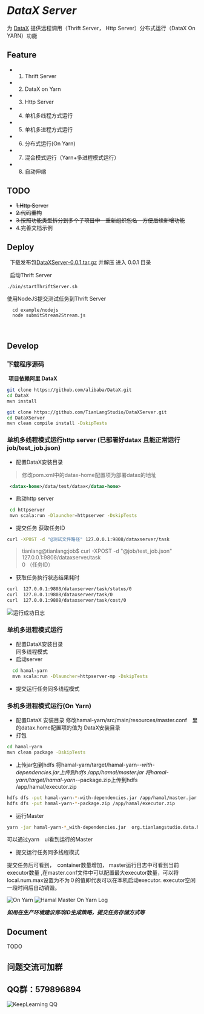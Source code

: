 *DataX Server*
================  

为 [DataX](https://github.com/alibaba/DataX) 提供远程调用（Thrift Server， Http Server）分布式运行（DataX On YARN）功能
   
**Feature**
---------------
- 1. Thrift Server 
- 2. DataX on Yarn
- 3. Http Server 
- 4. 单机多线程方式运行
- 5. 单机多进程方式运行
- 6. 分布式运行(On Yarn)
- 7. 混合模式运行（Yarn+多进程模式运行）
- 8. 自动伸缩
## TODO
- ~~1.Http Server~~   
- ~~2.代码重构~~    
- ~~3.按照功能类型拆分到多个子项目中　重新组织包名　方便后续新增功能~~
- 4.完善文档示例

## Deploy
   下载发布包[DataXServer-0.0.1.tar.gz](http://pan.baidu.com/s/1hrHcbqs) 并解压 进入 0.0.1 目录     
   
   启动Thrift Server
   ```shell
   ./bin/startThriftServer.sh     
   ```
   使用NodeJS提交测试任务到Thrift Server  
   ```shell
   cd example/nodejs    
   node submitStream2Stream.js 
   ```
     
   
   
   
**Develop**
---------------  
  ### 下载程序源码
  __项目依赖阿里 DataX__
  ```bash
  git clone https://github.com/alibaba/DataX.git 
  cd DataX    
  mvn install
  
  git clone https://github.com/TianLangStudio/DataXServer.git  
  cd DataXServer  
  mvn clean compile install -DskipTests
  ```
  ### 单机多线程模式运行http server (已部署好datax 且能正常运行job/test_job.json)
  - 配置DataX安装目录
  > 修改pom.xml中的datax-home配置项为部署datax的地址
  ```xml
   <datax-home>/data/test/datax</datax-home>
  ```
  - 启动http server
  ```bash
   cd httpserver
   mvn scala:run -Dlauncher=httpserver -DskipTests
  ```
  - 提交任务 获取任务ID
  ```bash
  curl -XPOST -d "@测试文件路径" 127.0.0.1:9808/dataxserver/task
```
  > tianlang@tianlang:job$ curl  -XPOST -d "@job/test_job.json" 127.0.0.1:9808/dataxserver/task  
  > 0 （任务ID）
  - 获取任务执行状态结果耗时
  ```bash
  curl  127.0.0.1:9808/dataxserver/task/status/0
  curl  127.0.0.1:9808/dataxserver/task/0
  curl  127.0.0.1:9808/dataxserver/task/cost/0
```
![运行成功日志](https://raw.githubusercontent.com/TianLangStudio/DataXServer/master/images/test_job_success.png) 
### 单机多进程模式运行
- 配置DataX安装目录       
        同多线程模式
- 启动server
 ```bash
   cd hamal-yarn
   mvn scala:run -Dlauncher=httpserver-mp -DskipTests
  ```
- 提交运行任务同多线程模式  

### 多机多进程模式运行(On Yarn)
- 配置DataX 安装目录
修改hamal-yarn/src/main/resources/master.conf　里的datax.home配置项的值为
DataX安装目录  
- 打包
```bash
cd hamal-yarn
mvn clean package -DskipTests

```

- 上传jar包到hdfs
将hamal-yarn/target/hamal-yarn-*-with-dependencies.jar上传到hdfs /app/hamal/master.jar 
将hamal-yarn/target/hamal-yarn-*-package.zip上传到hdfs /app/hamal/executor.zip
```bash
hdfs dfs -put hamal-yarn-*-with-dependencies.jar /app/hamal/master.jar
hdfs dfs -put hamal-yarn-*-package.zip /app/hamal/executor.zip

```

- 运行Master
```bash
yarn -jar hamal-yarn-*_with-dependencies.jar  org.tianlangstudio.data.hamal.yarn.Client /app/hamal/master.jar
```
可以通过yarn　ui看到运行的Master

- 提交运行任务同多线程模式

提交任务后可看到，　container数量增加， master运行日志中可看到当前executor数量
,在master.conf文件中可以配置最大executor数量，可以将local.num.max设置为不为０的值即代表可以在本机启动executor.
executor空闲一段时间后自动销毁。

![On Yarn](https://raw.githubusercontent.com/TianLangStudio/DataXServer/master/images/onyarn.png) 
![Hamal Master On Yarn Log](https://raw.githubusercontent.com/TianLangStudio/DataXServer/master/images/yarn-log.png) 

***如用在生产环境建议修改ID生成策略，提交任务存储方式等***　　
           
## Document
TODO
## 问题交流可加群
QQ群：579896894
----------------
![KeepLearning QQ](https://raw.githubusercontent.com/TianLangStudio/DataXServer/master/images/tianlangstudio-keeplearning-qrcode.jpg)  
